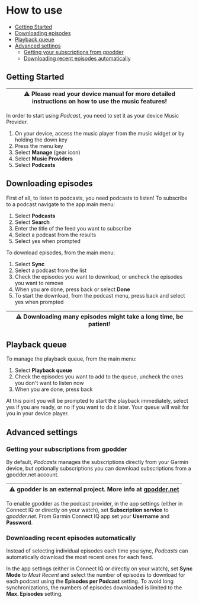 # How to use

  * [Getting Started](#getting-started)
  * [Downloading episodes](#downloading-episodes)
  * [Playback queue](#playback-queue)
  * [Advanced settings](#advanced-settings)
    + [Getting your subscriptions from gpodder](#getting-your-subscriptions-from-gpodder)
    + [Downloading recent episodes automatically](#downloading-recent-episodes-automatically)


## Getting Started

| :warning: Please read your device manual for more detailed instructions on how to use the music features! |
|-----------------------------------------------------------------------------------------------------------|

In order to start using _Podcast_, you need to set it as your device Music Provider. 

1. On your device, access the music player from the music widget or by holding the down key
2. Press the menu key
3. Select **Manage** (gear icon)
4. Select **Music Providers**
5. Select **Podcasts**

## Downloading episodes

First of all, to listen to podcasts, you need podcasts to listen! To subscribe to a podcast navigate to the app main menu:

1. Select **Podcasts**
2. Select **Search**
3. Enter the title of the feed you want to subscribe
4. Select a podcast from the results
5. Select yes when prompted

To download episodes, from the main menu:

1. Select **Sync**
2. Select a podcast from the list
3. Check the episodes you want to download, or uncheck the episodes you want to remove
5. When you are done, press back or select **Done**
6. To start the download, from the podcast menu, press back and select yes when prompted

| :warning: Downloading many episodes might take a long time, be patient! |
|-------------------------------------------------------------------------|

## Playback queue

To manage the playback queue, from the main menu:

1. Select **Playback queue**
2. Check the episodes you want to add to the queue, uncheck the ones you don't want to listen now
3. When you are done, press back

At this point you will be prompted to start the playback immediately, select yes if you are ready, or no if you want to do it later. 
Your queue will wait for you in your device player.

## Advanced settings

### Getting your subscriptions from gpodder

By default, _Podcasts_ manages the subscriptions directly from your Garmin device, but optionally subscriptions you can download subscriptions from a gpodder.net account.

| :warning: gpodder is an external project. More info at [gpodder.net](https://gpodder.net) |
|-------------------------------------------------------------------------------------------|

To enable gpodder as the podcast provider, in the app settings (either in Connect IQ or directly on your watch), set **Subscription service** to _gpodder.net_. 
From Garmin Connect IQ app set your **Username** and **Password**. 

### Downloading recent episodes automatically

Instead of selecting individual episodes each time you sync, _Podcasts_ can automatically download the most recent ones for each feed.

In the app settings (either in Connect IQ or directly on your watch), set **Sync Mode** to _Most Recent_ and select the number of episodes to download for each podcast using the **Episodes per Podcast** setting. 
To avoid long synchronizations, the numbers of episodes downloaded is limited to the **Max. Episodes** setting.
